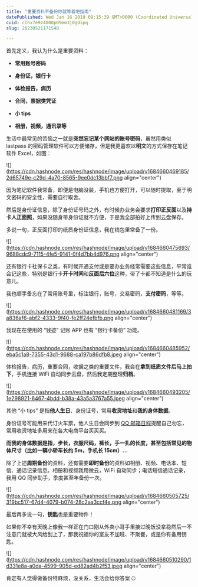 ```yaml
---
title: "重要资料不备份你就等着吧指南"
datePublished: Wed Jan 16 2019 09:15:39 GMT+0000 (Coordinated Universal Time)
cuid: clhx7e9z4000p09mm3j0gdipq
slug: 20230521171548

---
```


首先定义，我认为什么是重要资料：

* **常用账号密码**
    
* **身份证，银行卡**
    
* **体检报告，病历**
    
* **合同，票据类凭证**
    
* **小 tips**
    
* **相册，视频，通讯录等**
    

生活中最常见的苦恼之一就是**突然忘记某个网站的账号密码**，虽然用类似 lastpass 的密码管理软件可以方便储存，但是我更喜欢以**明文**的方式保存在笔记软件 Excel，如图：

![](https://cdn.hashnode.com/res/hashnode/image/upload/v1684660469185/2d65749e-c29d-4a70-8565-9ee0dc13bbf7.png align="center")

因为笔记软件我常备，即便是电脑没装，手机也方便打开，可以随时提取，至于明文密码的安全性，需要自行取舍。

然后是身份证信息，除了身份证号码之外，有时候办业务会要求**打印正反面**以及**持卡人正面照**，如果没随身带身份证就不方便，于是我全部拍好上传到云盘保存。

多说一句，正反面打印的纸质身份证信息，我在钱包里常备了一份。

![](https://cdn.hashnode.com/res/hashnode/image/upload/v1684660475693/9688cdc9-7115-4fe5-9141-0f4d7bb4d976.png align="center")

还有银行卡社保卡之类，有时候开通支付或是要办业务经常需要这些信息，平常谁会记这些，特别是银行卡**开卡时间**和**反面后六位**这种，带了卡都不知道是什么的玩意儿。

我也顺手备忘在了常用账号里，标注银行，账号，交易密码，**支付密码**，等等。

![](https://cdn.hashnode.com/res/hashnode/image/upload/v1684660481169/3a836af6-abf2-4333-9f40-fe2ff24efbfb.png align="center")

我现在在使用的 “钱迹” 记账 APP 也有 “银行卡备份” 功能。

![](https://cdn.hashnode.com/res/hashnode/image/upload/v1684660485952/eba5c1a8-7355-43d1-9688-ca197b86dfb8.jpeg align="center")

体检报告，病历，重要合同，收据之类的重要文件，我会在**拿到纸质文件后马上拍下**，手机连接 WiFi 自动同步云盘，然后我定期整理**归档**。

![](https://cdn.hashnode.com/res/hashnode/image/upload/v1684660493205/1e298921-6467-4bdd-b38a-43a5a3767a55.jpeg align="center")

其他 “小 tips” 是指**他人生日**、身份证号，常用**收货地址**和**我的身体数据**。

身份证号可能用来代订火车票，他人生日会同步到 [QQ 邮箱日程](http://mp.weixin.qq.com/s?__biz=MzI3MzU5MDA1OQ==&mid=2247484989&idx=1&sn=b4fcd390153b7114dc2b4a97f764acff&chksm=eb21b479dc563d6f1fbd6f053f0adf2f5a6de6e3945418e2591928a793aeb673d59c7d587e7a&scene=21#wechat_redirect)提醒自己勿忘，常用收货地址多用来在各大电商平台买买买。

**而我的身体数据是指，步长，衣服尺码，裤长，手一扎的长度，甚至包括常见的物体尺寸（比如一辆小轿车长约 5m，手机长 15cm）...**

除了上述**周期备份**的资料，还有需要**即时备份**的资料如相册、视频、电话本、短信、通话记录信息。相册和视频我用微云，WiFi 自动同步；电话短信通话记录，我用 QQ 同步助手，季度甚至年备份一次。

![](https://cdn.hashnode.com/res/hashnode/image/upload/v1684660505725/319bc517-67d4-4079-b074-28c2aa3ccf4e.png align="center")

最后再多说一句，**钥匙**也是重要物件！

如果你不幸有天晚上像我一样正在门口刚从外卖小哥手里接过晚饭没拿稳然后一不注意门就被大风给刮上了，那我祝福你的室友不加班、不聚餐，或是你有备用钥匙。

![](https://cdn.hashnode.com/res/hashnode/image/upload/v1684660510290/1d331e8a-a0da-4599-905d-ed82ad4b2f53.jpeg align="center")

肯定有人觉得做备份特麻烦，没关系，生活会给你答案 🤐